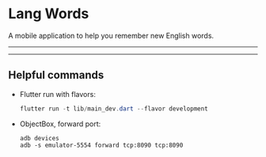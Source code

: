 # Lang Words

A mobile application to help you remember new English words.

____________________
____________________

## Helpful commands

- Flutter run with flavors:

  ```powershell
  flutter run -t lib/main_dev.dart --flavor development
  ```

- ObjectBox, forward port:

  ```powerhell
  adb devices
  adb -s emulator-5554 forward tcp:8090 tcp:8090
  ```
